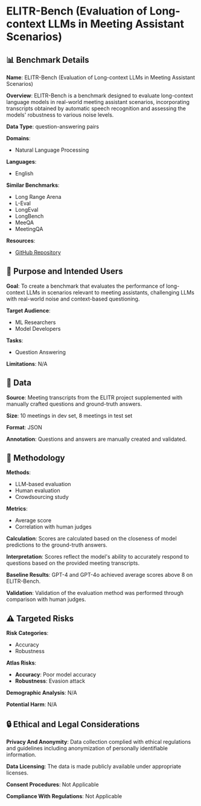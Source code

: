 # ELITR-Bench (Evaluation of Long-context LLMs in Meeting Assistant Scenarios)

## 📊 Benchmark Details

**Name**: ELITR-Bench (Evaluation of Long-context LLMs in Meeting Assistant Scenarios)

**Overview**: ELITR-Bench is a benchmark designed to evaluate long-context language models in real-world meeting assistant scenarios, incorporating transcripts obtained by automatic speech recognition and assessing the models' robustness to various noise levels.

**Data Type**: question-answering pairs

**Domains**:
- Natural Language Processing

**Languages**:
- English

**Similar Benchmarks**:
- Long Range Arena
- L-Eval
- LongEval
- LongBench
- MeeQA
- MeetingQA

**Resources**:
- [GitHub Repository](https://github.com/utter-project/ELITR-Bench)

## 🎯 Purpose and Intended Users

**Goal**: To create a benchmark that evaluates the performance of long-context LLMs in scenarios relevant to meeting assistants, challenging LLMs with real-world noise and context-based questioning.

**Target Audience**:
- ML Researchers
- Model Developers

**Tasks**:
- Question Answering

**Limitations**: N/A

## 💾 Data

**Source**: Meeting transcripts from the ELITR project supplemented with manually crafted questions and ground-truth answers.

**Size**: 10 meetings in dev set, 8 meetings in test set

**Format**: JSON

**Annotation**: Questions and answers are manually created and validated.

## 🔬 Methodology

**Methods**:
- LLM-based evaluation
- Human evaluation
- Crowdsourcing study

**Metrics**:
- Average score
- Correlation with human judges

**Calculation**: Scores are calculated based on the closeness of model predictions to the ground-truth answers.

**Interpretation**: Scores reflect the model's ability to accurately respond to questions based on the provided meeting transcripts.

**Baseline Results**: GPT-4 and GPT-4o achieved average scores above 8 on ELITR-Bench.

**Validation**: Validation of the evaluation method was performed through comparison with human judges.

## ⚠️ Targeted Risks

**Risk Categories**:
- Accuracy
- Robustness

**Atlas Risks**:
- **Accuracy**: Poor model accuracy
- **Robustness**: Evasion attack

**Demographic Analysis**: N/A

**Potential Harm**: N/A

## 🔒 Ethical and Legal Considerations

**Privacy And Anonymity**: Data collection complied with ethical regulations and guidelines including anonymization of personally identifiable information.

**Data Licensing**: The data is made publicly available under appropriate licenses.

**Consent Procedures**: Not Applicable

**Compliance With Regulations**: Not Applicable
